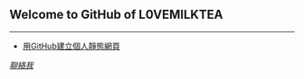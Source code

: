 ## Welcome to GitHub of L0VEMILKTEA
----------------------------------------




+ [用GitHub建立個人靜態網頁][1]

[1]: https://l0vemilktea.serveblog.net/



<address>

<p><a href="mailto:40304138@go.hwh.edu.tw">
聯絡我</a></p>

</address>

